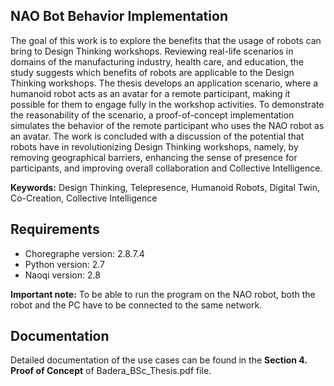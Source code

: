 ## NAO Bot Behavior Implementation

The goal of this work is to explore the benefits that the usage of robots can bring to
Design Thinking workshops. Reviewing real-life scenarios in domains of the manufacturing
industry, health care, and education, the study suggests which benefits of robots are
applicable to the Design Thinking workshops. The thesis develops an application scenario,
where a humanoid robot acts as an avatar for a remote participant, making it possible
for them to engage fully in the workshop activities. To demonstrate the reasonability
of the scenario, a proof-of-concept implementation simulates the behavior of the remote
participant who uses the NAO robot as an avatar. The work is concluded with a discussion
of the potential that robots have in revolutionizing Design Thinking workshops, namely,
by removing geographical barriers, enhancing the sense of presence for participants, and
improving overall collaboration and Collective Intelligence.

**Keywords:** Design Thinking, Telepresence, Humanoid Robots, Digital Twin, Co-Creation,
Collective Intelligence

## Requirements
- Choregraphe version: 2.8.7.4
- Python version: 2.7
- Naoqi version: 2.8

**Important note:** To be able to run the program on the NAO robot, both the robot and the PC have to be connected to the same network.

## Documentation
Detailed documentation of the use cases can be found in the **Section 4. Proof of Concept** of Badera_BSc_Thesis.pdf file.
